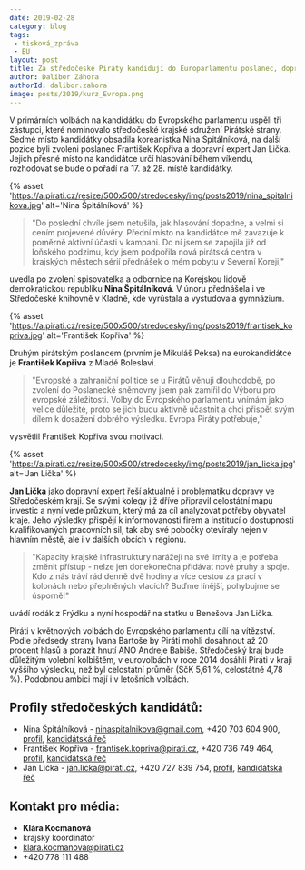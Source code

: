```yaml
---
date: 2019-02-28
category: blog
tags:
 - tisková_zpráva
 - EU
layout: post
title: Za středočeské Piráty kandidují do Europarlamentu poslanec, dopravní expert a koreanistka
author: Dalibor Záhora
authorId: dalibor.zahora
image: posts/2019/kurz_Evropa.png
---
```

V primárních volbách na kandidátku do Evropského parlamentu uspěli tři zástupci, které nominovalo středočeské krajské sdružení Pirátské strany. Sedmé místo kandidátky obsadila koreanistka Nina Špitálníková, na další pozice byli zvoleni poslanec František Kopřiva a dopravní expert Jan Lička. Jejich přesné místo na kandidátce určí hlasování během víkendu, rozhodovat se bude o pořadí na 17. až 28. místě kandidátky.

{% asset 'https://a.pirati.cz/resize/500x500/stredocesky/img/posts2019/nina_spitalnikova.jpg' alt='Nina Špitálníková' %}

> "Do poslední chvíle jsem netušila, jak hlasování dopadne, a velmi si cením projevené důvěry. Přední místo na kandidátce mě zavazuje k poměrně aktivní účasti v kampani. Do ní jsem se zapojila již od loňského podzimu, kdy jsem podpořila nová pirátská centra v krajských městech sérií přednášek o mém pobytu v Severní Koreji,"

uvedla po zvolení spisovatelka a odbornice na Korejskou lidově demokratickou republiku **Nina Špitálníková**. V únoru přednášela i ve Středočeské knihovně v Kladně, kde vyrůstala a vystudovala gymnázium.

{% asset 'https://a.pirati.cz/resize/500x500/stredocesky/img/posts2019/frantisek_kopriva.jpg' alt='František Kopřiva' %}

Druhým pirátským poslancem (prvním je Mikuláš Peksa) na eurokandidátce je **František Kopřiva** z Mladé Boleslavi.

> "Evropské a zahraniční politice se u Pirátů věnuji dlouhodobě, po zvolení do Poslanecké sněmovny jsem pak zamířil do Výboru pro evropské záležitosti. Volby do Evropského parlamentu vnímám jako velice důležité, proto se jich budu aktivně účastnit a chci přispět svým dílem k dosažení dobrého výsledku. Evropa Piráty potřebuje,"

vysvětlil František Kopřiva svou motivaci. 

{% asset 'https://a.pirati.cz/resize/500x500/stredocesky/img/posts2019/jan_licka.jpg' alt='Jan Lička' %}

**Jan Lička** jako dopravní expert řeší aktuálně i problematiku dopravy ve Středočeském kraji. Se svými kolegy již dříve připravil celostátní mapu investic a nyní vede průzkum, který má za cíl analyzovat potřeby obyvatel kraje. Jeho výsledky přispějí k informovanosti firem a institucí o dostupnosti kvalifikovaných pracovních sil, tak aby své pobočky otevíraly nejen v hlavním městě, ale i v dalších obcích v regionu.

> "Kapacity krajské infrastruktury narážejí na své limity a je potřeba změnit přístup - nelze jen donekonečna přidávat nové pruhy a spoje. Kdo z nás tráví rád denně dvě hodiny a více cestou za prací v kolonách nebo přeplněných vlacích? Buďme línější, pohybujme se úsporně!"

uvádí rodák z Frýdku a nyní hospodář na statku u Benešova Jan Lička.

Piráti v květnových volbách do Evropského parlamentu cílí na vítězství. Podle předsedy strany Ivana Bartoše by Piráti mohli dosáhnout až 20 procent hlasů a porazit hnutí ANO Andreje Babiše. Středočeský kraj bude důležitým volební kolbištěm, v eurovolbách v roce 2014 dosáhli Piráti v kraji vyššího výsledku, než byl celostátní průměr (SčK 5,61 %, celostátně 4,78 %). Podobnou ambici mají i v letošních volbách.

## Profily středočeských kandidátů:

* Nina Špitálníková - ninaspitalnikova@gmail.com, +420 703 604 900, [profil](https://wiki.pirati.cz/lide/nina_spitalnikova), [kandidátská řeč](https://forum.pirati.cz/viewtopic.php?p=592609#p592609)
* František Kopřiva - frantisek.kopriva@pirati.cz, +420 736 749 464, [profil](https://wiki.pirati.cz/lide/frantisek_kopriva), [kandidátská řeč](https://forum.pirati.cz/viewtopic.php?p=594455#p594455)
* Jan Lička - jan.licka@pirati.cz, +420 727 839 754, [profil](https://wiki.pirati.cz/lide/jan_licka), [kandidátská řeč](https://forum.pirati.cz/viewtopic.php?p=592652#p592652)

## Kontakt pro média:

* **Klára Kocmanová**
* krajský koordinátor
* klara.kocmanova@pirati.cz
* +420 778 111 488

